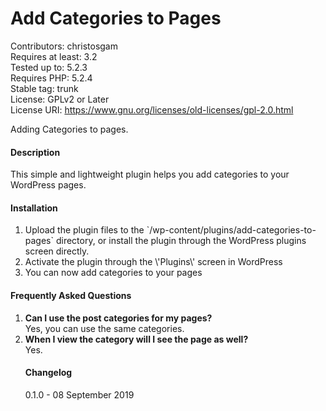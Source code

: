 # Add Categories to Pages 

Contributors: christosgam<br>
Requires at least: 3.2<br> 
Tested up to: 5.2.3<br>
Requires PHP: 5.2.4<br> 
Stable tag: trunk<br>
License: GPLv2 or Later<br>
License URI: https://www.gnu.org/licenses/old-licenses/gpl-2.0.html

Adding Categories to pages.

<h4> Description </h4>

This simple and lightweight plugin helps you add categories to your WordPress pages.

<h4> Installation </h4>

<ol>
<li>Upload the plugin files to the `/wp-content/plugins/add-categories-to-pages` directory, or install the plugin through the WordPress plugins screen directly.</li>

<li>Activate the plugin through the \'Plugins\' screen in WordPress</li>

<li>You can now add categories to your pages</li>
</ol>

<h4> Frequently Asked Questions </h4>
<ol>
  <li><b>Can I use the post categories for my pages?</b><br>Yes, you can use the same categories.<br></li>
  <li><b>When I view the category will I see the page as well?</b><br>Yes.</li>



<h4> Changelog </h4>

0.1.0 - 08 September 2019
